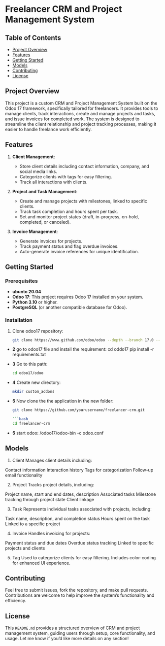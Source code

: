 # Freelancer CRM and Project Management System

## Table of Contents
- [Project Overview](#project-overview)
- [Features](#features)
- [Getting Started](#getting-started)
- [Models](#models)
- [Contributing](#contributing)
- [License](#license)

## Project Overview
This project is a custom CRM and Project Management System built on the Odoo 17 framework, specifically tailored for freelancers. It provides tools to manage clients, track interactions, create and manage projects and tasks, and issue invoices for completed work. The system is designed to streamline the client relationship and project tracking processes, making it easier to handle freelance work efficiently.

## Features
1. **Client Management**:
   - Store client details including contact information, company, and social media links.
   - Categorize clients with tags for easy filtering.
   - Track all interactions with clients.

2. **Project and Task Management**:
   - Create and manage projects with milestones, linked to specific clients.
   - Track task completion and hours spent per task.
   - Set and monitor project states (draft, in-progress, on-hold, completed, or canceled).

3. **Invoice Management**:
   - Generate invoices for projects.
   - Track payment status and flag overdue invoices.
   - Auto-generate invoice references for unique identification.

## Getting Started

### Prerequisites
- **ubunto 20.04**
- **Odoo 17**: This project requires Odoo 17 installed on your system.
- **Python 3.10** or higher.
- **PostgreSQL** (or another compatible database for Odoo).

### Installation
1. Clone odoo17 repository:
   ```bash
   git clone https://www.github.com/odoo/odoo --depth --branch 17.0 --single-branch odoo17


- **2** go to odoo17 file and install the requirement:
   cd oddo17
   pip install -r requirements.txt

- **3** Go to this path:
    ```bash
    cd odoo17/odoo

- **4** Create new directory:
    ```bash
    mkdir custom_addons

- **5** Now clone the the application in the new folder:
    ```bash
    git clone https://github.com/yourusername/freelancer-crm.git

    ```bash
    cd freelancer-crm

- **5** start odoo:
    /odoo17/odoo-bin -c odoo.conf


## Models

1. Client
Manages client details including:

Contact information
Interaction history
Tags for categorization
Follow-up email functionality

2. Project
Tracks project details, including:

Project name, start and end dates, description
Associated tasks
Milestone tracking through project state
Client linkage

3. Task
Represents individual tasks associated with projects, including:

Task name, description, and completion status
Hours spent on the task
Linked to a specific project


4. Invoice
Handles invoicing for projects:

Payment status and due dates
Overdue status tracking
Linked to specific projects and clients


5. Tag
Used to categorize clients for easy filtering. Includes color-coding for enhanced UI experience.

## Contributing

Feel free to submit issues, fork the repository, and make pull requests. Contributions are welcome to help improve the system’s functionality and efficiency.

## License

This `README.md` provides a structured overview of CRM and project management system, guiding users through setup, core functionality, and usage. Let me know if you’d like more details on any section!
